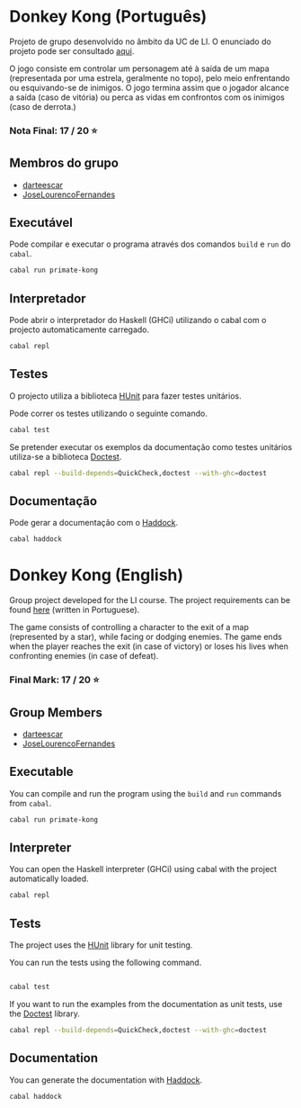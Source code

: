 # Donkey Kong (Português)

Projeto de grupo desenvolvido no âmbito da UC de LI. O enunciado do projeto pode ser consultado [aqui](Projeto_LI1_2324.pdf).

O jogo consiste em controlar um personagem até à saída de um mapa (representada por uma estrela, geralmente no topo), pelo meio enfrentando ou esquivando-se de inimigos. O jogo termina assim que o jogador alcance a saída (caso de vitória) ou perca as vidas em confrontos com os inimigos (caso de derrota.)



### Nota Final: 17 / 20 ⭐️

## Membros do grupo

* [darteescar](https://github.com/darteescar)
* [JoseLourencoFernandes](https://github.com/JoseLourencoFernandes)

## Executável

Pode compilar e executar o programa através dos comandos `build` e `run` do `cabal`.

```bash
cabal run primate-kong
```

## Interpretador

Pode abrir o interpretador do Haskell (GHCi) utilizando o cabal com o projecto automaticamente carregado.

```bash
cabal repl
```

## Testes

O projecto utiliza a biblioteca [HUnit](https://hackage.haskell.org/package/HUnit) para fazer testes unitários.

Pode correr os testes utilizando o seguinte comando.

```bash
cabal test
```

Se pretender executar os exemplos da documentação como testes unitários utiliza-se a biblioteca [Doctest](https://hackage.haskell.org/package/doctest).

```bash
cabal repl --build-depends=QuickCheck,doctest --with-ghc=doctest
```

## Documentação

Pode gerar a documentação com o [Haddock](https://haskell-haddock.readthedocs.io/).

```bash
cabal haddock
```

# Donkey Kong (English)

Group project developed for the LI course. The project requirements can be found [here](Projeto_LI1_2324.pdf) (written in Portuguese).

The game consists of controlling a character to the exit of a map (represented by a star), while facing or dodging enemies. The game ends when the player reaches the exit (in case of victory) or loses his lives when confronting enemies (in case of defeat).

### Final Mark: 17 / 20 ⭐️

## Group Members

* [darteescar](https://github.com/darteescar)
* [JoseLourencoFernandes](https://github.com/JoseLourencoFernandes)

## Executable

You can compile and run the program using the `build` and `run` commands from `cabal`.

```bash
cabal run primate-kong
```

## Interpreter

You can open the Haskell interpreter (GHCi) using cabal with the project automatically loaded.

```bash
cabal repl
```

## Tests

The project uses the [HUnit](https://hackage.haskell.org/package/HUnit) library for unit testing.

You can run the tests using the following command.

```bash

cabal test
```

If you want to run the examples from the documentation as unit tests, use the [Doctest](https://hackage.haskell.org/package/doctest) library.

```bash
cabal repl --build-depends=QuickCheck,doctest --with-ghc=doctest
```

## Documentation
You can generate the documentation with [Haddock](https://haskell-haddock.readthedocs.io/).

```bash
cabal haddock
```
